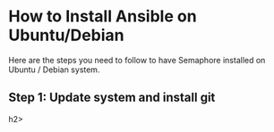 <h1>How to Install Ansible on Ubuntu/Debian</h1>
Here are the steps you need to follow to have Semaphore installed on Ubuntu / Debian system.

<h2>Step 1: Update system and install git</h2>h2>
